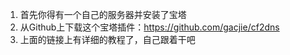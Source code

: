 1. 首先你得有一个自己的服务器并安装了宝塔
2. 从Github上下载这个宝塔插件：https://github.com/gacjie/cf2dns
3. 上面的链接上有详细的教程了，自己跟着干吧
